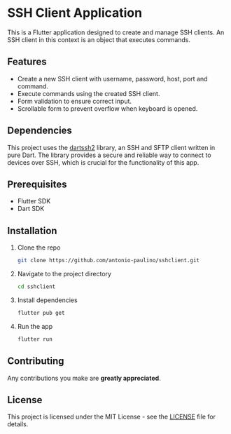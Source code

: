 # SSH Client Application

This is a Flutter application designed to create and manage SSH clients. An SSH client in this context is an object that executes commands.

## Features

- Create a new SSH client with username, password, host, port and command.
- Execute commands using the created SSH client.
- Form validation to ensure correct input.
- Scrollable form to prevent overflow when keyboard is opened.

## Dependencies
This project uses the [dartssh2](https://github.com/TerminalStudio/dartssh2) library, an SSH and SFTP client written in pure Dart. The library provides a secure and reliable way to connect to devices over SSH, which is crucial for the functionality of this app.

## Prerequisites

- Flutter SDK
- Dart SDK

## Installation

1. Clone the repo
   ```sh
   git clone https://github.com/antonio-paulino/sshclient.git
2. Navigate to the project directory
   ```sh
   cd sshclient
3. Install dependencies
    ```sh
    flutter pub get
4. Run the app
    ```sh
    flutter run
    ```

## Contributing
Any contributions you make are **greatly appreciated**.

## License

This project is licensed under the MIT License - see the [LICENSE](LICENSE) file for details.
